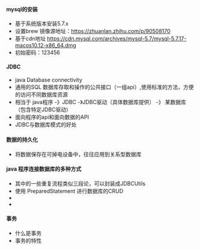 #### mysql的安装
- 基于系统版本安装5.7.x 
- 设置brew 镜像源地址：https://zhuanlan.zhihu.com/p/90508170
- 基于cdn地址 https://cdn.mysql.com/archives/mysql-5.7/mysql-5.7.17-macos10.12-x86_64.dmg
- 初始密码：123456


#### JDBC
- java Database connectivity
- 通用的SQL 数据库存取和操作的公共接口（一组api）,使用标准的方法，方便的访问不同数据库资源
- 相当于 java程序 -》JDBC -》JDBC驱动（具体数据库提供） -》 某数据库（包含特定JDBC驱动）
- 面向程序的api和面向数据的API
- JDBC与数据库模式的好处

#### 数据的持久化
- 将数据保存在可掉电设备中，往往应用到关系型数据库

#### java 程序连接数据库的多种方式
- 其中的一些重复流程类似三段论，可以封装成JDBCUtils
- 使用 PreparedStatement 进行数据库的CRUD
-
- 

#### 事务
- 什么是事务
- 事务的特性
